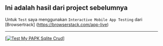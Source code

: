 ## Ini adalah hasil dari project sebelumnya
Untuk `Test` saya menggunakan
`Interactive Mobile App Testing` dari [Browsertrack] (https://browserstack.com/app-live)

----
[[![Test My PAPK Sqlite Crud](https://i.ytimg.com/vi/EjuI_g0hfD0/hqdefault.jpg)](https://youtu.be/EjuI_g0hfD0 "Test My PAPK Sqlite Crud")]